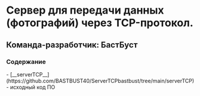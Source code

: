 <H1>Сервер для передачи данных (фотографий) через TCP-протокол. </H1>
<H2>Команда-разработчик: БастБуст</H2>
<H3>Содержание</H3>
- [__serverTCP__] (https://github.com/BASTBUST40/ServerTCPbastbust/tree/main/serverTCP) - исходный код ПО
